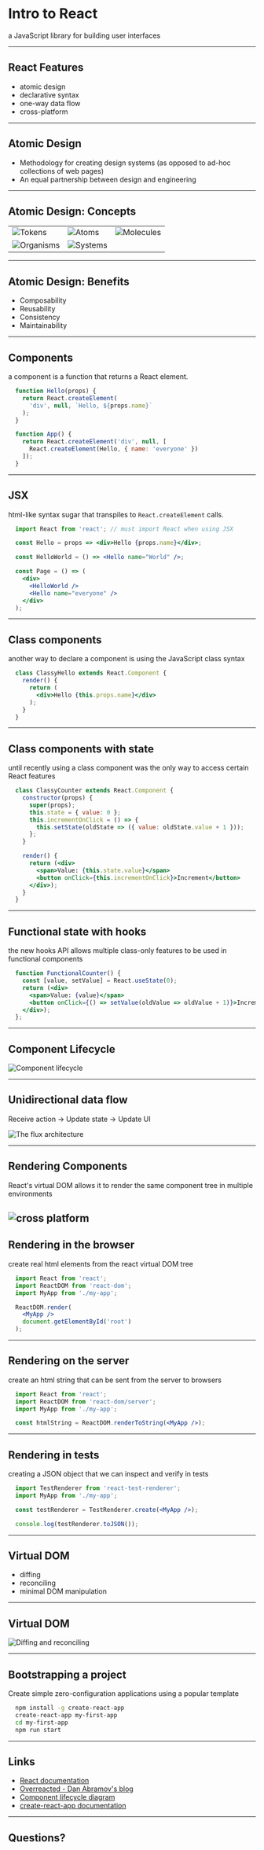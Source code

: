# Intro to React

a JavaScript library for building user interfaces

---

## React Features

- atomic design
- declarative syntax
- one-way data flow
- cross-platform

---

## Atomic Design

- Methodology for creating design systems (as opposed to ad-hoc collections of web pages)
- An equal partnership between design and engineering

---

## Atomic Design: Concepts

|     |     |     |
| --- | --- | --- |
| ![Tokens](/fullstack-js/images/react/atomic_design_tokens.png) | ![Atoms](/fullstack-js/images/react/atomic_design_atoms.png) | ![Molecules](/fullstack-js/images/react/atomic_design_molecules.png) |
| ![Organisms](/fullstack-js/images/react/atomic_design_organisms.png) | ![Systems](/fullstack-js/images/react/atomic_design_systems.png) | &nbsp; |

---

## Atomic Design: Benefits

- Composability
- Reusability
- Consistency
- Maintainability

---

## Components

a component is a function that returns a React element.

```js
  function Hello(props) {
    return React.createElement(
      'div', null, `Hello, ${props.name}`
    );
  }

  function App() {
    return React.createElement('div', null, [
      React.createElement(Hello, { name: 'everyone' })
    ]);
  }
```

---

## JSX

html-like syntax sugar that transpiles to `React.createElement` calls.

```jsx
  import React from 'react'; // must import React when using JSX

  const Hello = props => <div>Hello {props.name}</div>;

  const HelloWorld = () => <Hello name="World" />;

  const Page = () => (
    <div>
      <HelloWorld />
      <Hello name="everyone" />
    </div>
  );
```

---

## Class components

another way to declare a component is using the JavaScript class syntax

```jsx
  class ClassyHello extends React.Component {
    render() {
      return (
        <div>Hello {this.props.name}</div>
      );
    }
  }
```

---

## Class components with state

until recently using a class component was the only way to access certain React features

```jsx
  class ClassyCounter extends React.Component {
    constructor(props) {
      super(props);
      this.state = { value: 0 };
      this.incrementOnClick = () => {
        this.setState(oldState => ({ value: oldState.value + 1 }));
      };
    }

    render() {
      return (<div>
        <span>Value: {this.state.value}</span>
        <button onClick={this.incrementOnClick}>Increment</button>
      </div>);
    }
  }
```

---

## Functional state with hooks

the new hooks API allows multiple class-only features
to be used in functional components

```jsx
  function FunctionalCounter() {
    const [value, setValue] = React.useState(0);
    return (<div>
      <span>Value: {value}</span>
      <button onClick={() => setValue(oldValue => oldValue + 1)}>Increment</button>
    </div>);
  };
```

---

## Component Lifecycle

![Component lifecycle](/fullstack-js/images/react/component-lifecycle.jpg)

---

## Unidirectional data flow

Receive action -> Update state -> Update UI

![The flux architecture](/fullstack-js/images/react/flux.png)

---

## Rendering Components

React's virtual DOM allows it to render the same
component tree in multiple environments

![cross platform](/fullstack-js/images/react/react-fiber-architecture.png)
---

## Rendering in the browser

create real html elements from the react virtual DOM tree  

```jsx
  import React from 'react';
  import ReactDOM from 'react-dom';
  import MyApp from './my-app';

  ReactDOM.render(
    <MyApp />
    document.getElementById('root')
  );
```

---

## Rendering on the server

create an html string that can be sent from the server to browsers

```jsx
  import React from 'react';
  import ReactDOM from 'react-dom/server';
  import MyApp from './my-app';

  const htmlString = ReactDOM.renderToString(<MyApp />);
```

---

## Rendering in tests

creating a JSON object that we can inspect and verify in tests

```jsx
  import TestRenderer from 'react-test-renderer';
  import MyApp from './my-app';

  const testRenderer = TestRenderer.create(<MyApp />);

  console.log(testRenderer.toJSON());
```

---

## Virtual DOM

- diffing
- reconciling
- minimal DOM manipulation

---

## Virtual DOM

![Diffing and reconciling](/fullstack-js/images/react/virtualdom.png)

---

## Bootstrapping a project

Create simple zero-configuration applications using a popular template

```bash
  npm install -g create-react-app
  create-react-app my-first-app
  cd my-first-app
  npm run start
```


---

## Links

- [React documentation](https://reactjs.org/)
- [Overreacted - Dan Abramov's blog](https://overreacted.io/)
- [Component lifecycle diagram](http://projects.wojtekmaj.pl/react-lifecycle-methods-diagram/)
- [create-react-app documentation](https://github.com/facebook/create-react-app)

---

## Questions?
